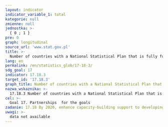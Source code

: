 ```yaml
---
layout: indicator
indicator_variable_1: total
kategorie: null
zmienne: null
jednostka: >-
  { 0 ; 1 }
pre: 0
graph: longitudinal
source_url: 'www.stat.gov.pl'
title: >-
  Number of countries with a National Statistical Plan that is fully funded and under implementation, by source of funding
lang: en
permalink: /en/statistics_glob/17-18-3/
sdg_goal: 17
indicator: 17.18.3
target_id: '17.18.3'
graph_title: Number of countries with a National Statistical Plan that is fully funded and under implementation, by source of funding
nazwa_wskaznika: >-
  17.18.3 Number of countries with a National Statistical Plan that is fully funded and under implementation, by source of funding
cel: >-
  Goal 17. Partnerships  for the goals
zadanie: 17.18 By 2020, enhance capacity-building support to developing countries, including for least developed countries and small island developing States, to increase significantly the availability of high-quality, timely and reliable data disaggregated by income, gender, age, race, ethnicity, migratory status, disability, geographic location and other characteristics relevant in national contexts
uwagi: >-
  data not available
---
```

